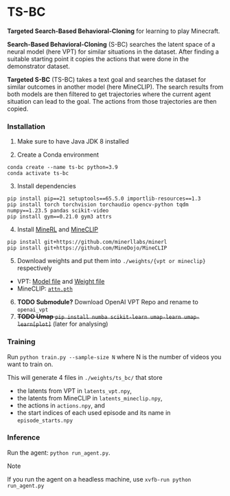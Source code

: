 # TS-BC

**Targeted Search-Based Behavioral-Cloning** for learning to play Minecraft.

**Search-Based Behavioral-Cloning** (S-BC) searches the latent space of a neural model (here VPT) for similar situations in the dataset.
After finding a suitable starting point it copies the actions that were done in the demonstrator dataset.

**Targeted S-BC** (TS-BC) takes a text goal and searches the dataset for similar outcomes in another model (here MineCLIP).
The search results from both models are then filtered to get trajectories where the current agent situation can lead to the goal.
The actions from those trajectories are then copied.

### Installation

1. Make sure to have Java JDK 8 installed

2. Create a Conda environment
```
conda create --name ts-bc python=3.9
conda activate ts-bc
```
3. Install dependencies
```
pip install pip==21 setuptools==65.5.0 importlib-resources==1.3
pip install torch torchvision torchaudio opencv-python tqdm numpy==1.23.5 pandas scikit-video
pip install gym==0.21.0 gym3 attrs
```
4. Install [MineRL](https://github.com/minerllabs/minerl) and [MineCLIP](https://github.com/MineDojo/MineCLIP)
```
pip install git+https://github.com/minerllabs/minerl
pip install git+https://github.com/MineDojo/MineCLIP
```
5. Download weights and put them into `./weights/{vpt or mineclip}` respectively
  - VPT: [Model file](https://openaipublic.blob.core.windows.net/minecraft-rl/models/foundation-model-1x.model) and [Weight file](https://openaipublic.blob.core.windows.net/minecraft-rl/models/foundation-model-1x.weights)
  - MineCLIP: [`attn.pth`](https://drive.google.com/file/d/1uaZM1ZLBz2dZWcn85rZmjP7LV6Sg5PZW/view)
6. **TODO Submodule?** Download OpenAI VPT Repo and rename to `openai_vpt`
7. ~~**TODO Umap** `pip install numba scikit-learn umap-learn umap-learn[plot]`~~ (later for analysing)

### Training

Run `python train.py --sample-size N` where N is the number of videos you want to train on.

This will generate 4 files in `./weights/ts_bc/` that store
- the latents from VPT in `latents_vpt.npy`,
- the latents from MineCLIP in `latents_mineclip.npy`,
- the actions in `actions.npy`, and
- the start indices of each used episode and its name in `episode_starts.npy`

### Inference

Run the agent: `python run_agent.py`.
> [!NOTE]
> If you run the agent on a headless machine, use `xvfb-run python run_agent.py`
